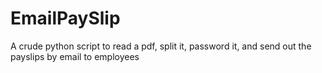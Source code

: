 # EmailPaySlip
A crude python script to read a pdf, split it, password it, and send out the payslips by email to employees
